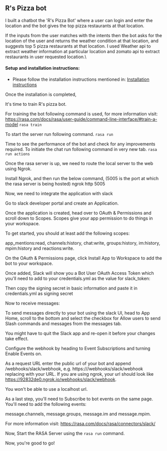 ## R's Pizza bot

I built a chatbot the 'R's Pizza Bot' where a user can login and enter the location and the bot gives the top pizza 
restaurants at that location. 

If the inputs from the user matches with the intents then the bot asks for the location of the user and returns the weather condition at that location, and suggests top 5 pizza restaurants at that location.
I used Weather api to extract weather information at particular location and zomato api to extract restaurants in user requested location.\

#### Setup and installation instructions:
* Please follow the installation instructions mentioned in: [Installation instructions](installation-instructions.md)

Once the installation is completed,

It's time to train R's pizza bot. 

For training the bot following command is used, for more information visit: https://rasa.com/docs/rasa/user-guide/command-line-interface/#train-a-model
`rasa train`  

To start the server run following command.
`rasa run`

Time to see the performance of the bot and check for any improvements required.
To initiate the chat run following command in very new tab.
`rasa run actions`

Once the rasa server is up, we need to route the local server to the web using Ngrok.

Install Ngrok, and then run the below command, (5005 is the port at which the rasa server is being hosted)
ngrok http 5005

Now, we need to integrate the application with slack

Go to slack developer portal and create an Application.

Once the application is created, head over to OAuth & Permissions and scroll down to Scopes. Scopes give your app permission to do things in your workspace.

To get started, you should at least add the following scopes:

app_mentions:read,
channels:history,
chat:write,
groups:history,
im:history,
mpim:history and
reactions:write.

On the OAuth & Permissions page, click Install App to Workspace to add the bot to your workspace.

Once added, Slack will show you a Bot User OAuth Access Token which you'll need to add to your credentials.yml as the value for slack_token:

Then copy the signing secret in basic information and paste it in credentials.yml as signing secret

Now to receive messages:

To send messages directly to your bot using the slack UI, head to App Home, scroll to the bottom and select the checkbox for Allow users to send Slash commands and messages from the messages tab.

You might have to quit the Slack app and re-open it before your changes take effect.

Configure the webhook by heading to Event Subscriptions and turning Enable Events on.

As a request URL enter the public url of your bot and append /webhooks/slack/webhook, e.g. https://<host>/webhooks/slack/webhook replacing <host> with your URL. If you are using ngrok, your url should look like https://92832de0.ngrok.io/webhooks/slack/webhook.

You won't be able to use a localhost url.

As a last step, you'll need to Subscribe to bot events on the same page. You'll need to add the following events:

message.channels,
message.groups,
message.im and
message.mpim.

For more information visit: https://rasa.com/docs/rasa/connectors/slack/

Now, Start the RASA Server using the `rasa run` command.

Now, you're good to go!